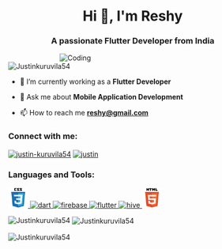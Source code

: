<!-- [![MasterHead](https://pasinfotech.com/wp-content/uploads/2019/06/flutter-banner.jpg)](https://www.linkedin.com/in/justin-kuruvila54/) -->
<h1 align="center">Hi 👋, I'm Reshy </h1>
<h3 align="center">A passionate Flutter Developer from India</h3>
<img align="right" alt="Coding" width="400" src="https://media1.giphy.com/media/qgQUggAC3Pfv687qPC/giphy.gif">

<p align="left"> <img src="https://komarev.com/ghpvc/?username=Justinkuruvila54&label=Profile%20views&color=0e75b6&style=flat" alt="Justinkuruvila54" /> </p>

- 🌱 I’m currently working as a **Flutter Developer**

- 💬 Ask me about **Mobile Application Development**

- 📫 How to reach me **reshy@gmail.com**

<h3 align="left">Connect with me:</h3>
<p align="left">
<a href="https://www.linkedin.com/in/justin-kuruvila54/" target="blank"><img align="center" src="https://raw.githubusercontent.com/rahuldkjain/github-profile-readme-generator/master/src/images/icons/Social/linked-in-alt.svg" alt="justin-kuruvila54" height="30" width="40" /></a>
<a href="https://instagram.com/justin" target="blank"><img align="center" src="https://raw.githubusercontent.com/rahuldkjain/github-profile-readme-generator/master/src/images/icons/Social/instagram.svg" alt="justin" height="30" width="40" /></a>
</p>

<h3 align="left">Languages and Tools:</h3>
<p align="left"> <a href="https://www.w3schools.com/css/" target="_blank" rel="noreferrer"> <img src="https://raw.githubusercontent.com/devicons/devicon/master/icons/css3/css3-original-wordmark.svg" alt="css3" width="40" height="40"/> </a> <a href="https://dart.dev" target="_blank" rel="noreferrer"> <img src="https://www.vectorlogo.zone/logos/dartlang/dartlang-icon.svg" alt="dart" width="40" height="40"/> </a> <a href="https://firebase.google.com/" target="_blank" rel="noreferrer"> <img src="https://www.vectorlogo.zone/logos/firebase/firebase-icon.svg" alt="firebase" width="40" height="40"/> </a> <a href="https://flutter.dev" target="_blank" rel="noreferrer"> <img src="https://www.vectorlogo.zone/logos/flutterio/flutterio-icon.svg" alt="flutter" width="40" height="40"/> </a> <a href="https://hive.apache.org/" target="_blank" rel="noreferrer"> <img src="https://www.vectorlogo.zone/logos/apache_hive/apache_hive-icon.svg" alt="hive" width="40" height="40"/> </a> <a href="https://www.w3.org/html/" target="_blank" rel="noreferrer"> <img src="https://raw.githubusercontent.com/devicons/devicon/master/icons/html5/html5-original-wordmark.svg" alt="html5" width="40" height="40"/> </a> </p>

<p><img align="left" src="https://github-readme-stats.vercel.app/api/top-langs?username=Justinkuruvila54&show_icons=true&locale=en&layout=compact" alt="Justinkuruvila54" /></p>

<p>&nbsp;<img align="center" src="https://github-readme-stats.vercel.app/api?username=Justinkuruvila54&show_icons=true&locale=en" alt="Justinkuruvila54" /></p>

<p><img align="center" src="https://github-readme-streak-stats.herokuapp.com/?user=Justinkuruvila54&" alt="Justinkuruvila54" /></p>
